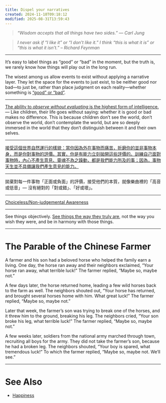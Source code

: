 ```yaml
---
title: Dispel your narratives
created: 2024-11-18T09:18:12
modified: 2025-08-31T13:59:43
---
```


> _“Wisdom accepts that all things have two sides.” — Carl Jung_

> _I never ask if “I like it” or “I don’t like it.” I think “this is what it is” or “this is what it isn’t.” – Richard Feynman_

---

It’s easy to label things as “good” or “bad” in the moment, but the truth is, we rarely know how things will play out in the long run.

The wisest among us allow events to exist without applying a narrative layer. They let the space for the events to just exist, to be neither good nor bad—to just be, rather than place judgment on each reality—whether something is [“good” or “bad”](Duality%20versus%20Polarity.md).

---

[The ability to _observe without evaluating_ is the highest form of intelligence.](https://www.reddit.com/r/QuotesPorn/comments/usvq74/the_ability_to_observe_without_evaluating_is_the/) — Like children, their life goes without saying: whether it is good or bad makes no difference. This is because children don’t see the world, don’t observe the world, don’t contemplate the world, but are so deeply immersed in the world that they don’t distinguish between it and their own selves.

---

[接受這個世界自然運行的樣貌：當你因為外在事物而痛苦，折磨你的並非事物本身，而是你對事物的評價。其實，你是有能力立刻拋開這些評價的。訓練自己面對事物時，內心不產生意見、靈魂不為之躁動，都是我們能力所及的事；因為，事物天生並不具備讓我們產生意見的能力。](https://readingoutpost.com/meditations/)

---

拋棄對每一件事物「正面或負面」的評價，接受他們的本質，就像樂曲裡的「高音或低音」— 沒有絕對的「對或錯」、「好或壞」。

---

[Choiceless/Non-judgemental Awareness](https://en.wikipedia.org/wiki/Choiceless_awareness)

---

See things objectively. [See things the way they truly are](Seek%20for%20the%20truth.md), not the way you wish they were, and be in harmony with those things.

---

# The Parable of the Chinese Farmer

A farmer and his son had a beloved horse who helped the family earn a living. One day, the horse ran away and their neighbors exclaimed, “Your horse ran away, what terrible luck!” The farmer replied, “Maybe so, maybe not.”

A few days later, the horse returned home, leading a few wild horses back to the farm as well. The neighbors shouted out, “Your horse has returned, and brought several horses home with him. What great luck!” The farmer replied, “Maybe so, maybe not.”

Later that week, the farmer’s son was trying to break one of the horses, and it threw him to the ground, breaking his leg. The neighbors cried, “Your son broke his leg, what terrible luck!” The farmer replied, “Maybe so, maybe not.”

A few weeks later, soldiers from the national army marched through town, recruiting all boys for the army. They did not take the farmer’s son, because he had a broken leg. The neighbors shouted, “Your boy is spared, what tremendous luck!” To which the farmer replied, “Maybe so, maybe not. We’ll see.”

---

# See Also

* [Happiness](happiness.md)
